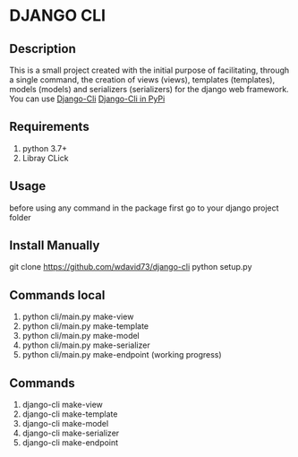# DJANGO CLI

## Description

This is a small project created with the initial purpose of facilitating, through a single command, the creation of views (views), templates (templates), models (models) and serializers (serializers) for the django web framework.
You can use
[Django-Cli](https://github.com/wdavid73/django-cli)
[Django-Cli in PyPi](https://pypi.org/project/django-cli-g73/#description)

## Requirements

1. python 3.7+
2. Libray CLick

## Usage

before using any command in the package first go to your django project folder

## Install Manually

git clone <https://github.com/wdavid73/django-cli>
python setup.py

## Commands local

1. python cli/main.py make-view
2. python cli/main.py make-template
3. python cli/main.py make-model
4. python cli/main.py make-serializer
5. python cli/main.py make-endpoint (working progress)

## Commands

1. django-cli make-view
2. django-cli make-template
3. django-cli make-model
4. django-cli make-serializer
5. django-cli make-endpoint
